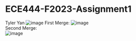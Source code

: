 # ECE444-F2023-Assignment1
Tyler Yan
![image](https://github.com/TyYan03/ECE444-F2023-Assignment1/assets/117669511/7e788e03-8276-4273-bbe9-0483ef94c908)
First Merge:
![image](https://github.com/TyYan03/ECE444-F2023-Assignment1/assets/117669511/044db86f-37f6-4cf3-94d6-2cfa2f0ade1a)
<br>
Second Merge:
<br>
![image](https://github.com/TyYan03/ECE444-F2023-Assignment1/assets/117669511/f4d904d0-efdc-48ae-a1b8-ad947febf25a)
